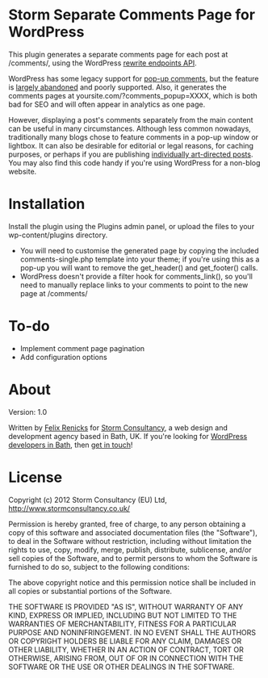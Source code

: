 Storm Separate Comments Page for WordPress
====================================

This plugin generates a separate comments page for each post at /comments/, using the WordPress [rewrite endpoints API](http://make.wordpress.org/plugins/2012/06/07/rewrite-endpoints-api/).

WordPress has some legacy support for [pop-up comments](http://codex.wordpress.org/Function_Reference/comments_popup_link), but the feature is [largely abandoned](http://core.trac.wordpress.org/ticket/4860) and poorly supported. Also, it generates the comments pages at yoursite.com/?comments_popup=XXXX, which is both bad for SEO and will often appear in analytics as one page.

However, displaying a post's comments separately from the main content can be useful in many circumstances. Although less common nowadays, traditionally many blogs chose to feature comments in a pop-up window or lightbox. It can also be desirable for editorial or legal reasons, for caching purposes, or perhaps if you are publishing [individually art-directed posts](http://www.webdesignerdepot.com/2011/03/the-pros-and-cons-of-art-directed-blogs/). You may also find this code handy if you're using WordPress for a non-blog website.

Installation
============

Install the plugin using the Plugins admin panel, or upload the files to your wp-content/plugins directory.

* You will need to customise the generated page by copying the included comments-single.php template into your theme; if you're using this as a pop-up you will want to remove the get_header() and get_footer() calls.
* WordPress doesn't provide a filter hook for comments_link(), so you'll need to manually replace links to your comments to point to the new page at /comments/


To-do
=====

* Implement comment page pagination
* Add configuration options

About
=====

Version: 1.0

Written by [Felix Renicks](http://felixrenicks.com/) for [Storm Consultancy](http://www.stormconsultancy.co.uk/), a web design and development agency based in Bath, UK. If you're looking for [WordPress developers in Bath](http://www.stormconsultancy.co.uk/services/bath-wordpress-developers), then [get in touch](http://www.stormconsultancy.co.uk/contact)!

License
=======

Copyright (c) 2012 Storm Consultancy (EU) Ltd, 
<http://www.stormconsultancy.co.uk/>

Permission is hereby granted, free of charge, to any person obtaining
a copy of this software and associated documentation files (the
"Software"), to deal in the Software without restriction, including
without limitation the rights to use, copy, modify, merge, publish,
distribute, sublicense, and/or sell copies of the Software, and to
permit persons to whom the Software is furnished to do so, subject to
the following conditions:

The above copyright notice and this permission notice shall be
included in all copies or substantial portions of the Software. 

THE SOFTWARE IS PROVIDED "AS IS", WITHOUT WARRANTY OF ANY KIND,
EXPRESS OR IMPLIED, INCLUDING BUT NOT LIMITED TO THE WARRANTIES OF
MERCHANTABILITY, FITNESS FOR A PARTICULAR PURPOSE AND
NONINFRINGEMENT. IN NO EVENT SHALL THE AUTHORS OR COPYRIGHT HOLDERS BE
LIABLE FOR ANY CLAIM, DAMAGES OR OTHER LIABILITY, WHETHER IN AN ACTION
OF CONTRACT, TORT OR OTHERWISE, ARISING FROM, OUT OF OR IN CONNECTION
WITH THE SOFTWARE OR THE USE OR OTHER DEALINGS IN THE SOFTWARE.

